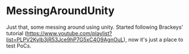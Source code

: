 # MessingAroundUnity
Just that, some messing around using unity. Started following Brackeys' tutorial (https://www.youtube.com/playlist?list=PLPV2KyIb3jR53Jce9hP7G5xC4O9AgnOuL), now it's just a place to test PoCs.
